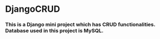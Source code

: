 # DjangoCRUD

### This is a Django mini project which has CRUD functionalities. Database used in this project is MySQL.

